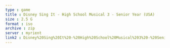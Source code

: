 ```yaml
---
type : game
title : Disney Sing It - High School Musical 3 - Senior Year (USA)
size : 2.5 G
format : iso
archive : zip
server : myrient
link2 : Disney%20Sing%20It%20-%20High%20School%20Musical%203%20-%20Senior%20Year%20%28USA%29
---
```

